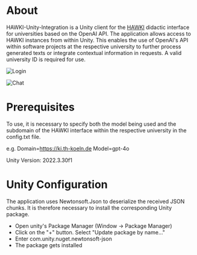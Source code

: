 # About
HAWKI-Unity-Integration is a Unity client for the [HAWKI](https://github.com/HAWK-Digital-Environments/HAWKI) didactic interface for universities based on the OpenAI API.
The application allows access to HAWKI instances from within Unity. This enables the use of OpenAI's API within software projects at the respective university to further process generated texts or integrate contextual information in requests. A valid university ID is required for use.

![Login](https://github.com/user-attachments/assets/8c7edf35-6f58-4a24-b098-6608fa5dd738)


![Chat](https://github.com/user-attachments/assets/d09003e9-96ad-4933-95bb-e92f1da8873d)


# Prerequisites
To use, it is necessary to specify both the model being used and the subdomain of the HAWKI interface within the respective university in the config.txt file.

e.g.
Domain=https://ki.th-koeln.de
Model=gpt-4o

Unity Version: 2022.3.30f1

# Unity Configuration
The application uses Newtonsoft.Json to deserialize the received JSON chunks. It is therefore necessary to install the corresponding Unity package.

- Open unity's Package Manager (Window -> Package Manager)
- Click on the "+" button. Select "Update package by name..."
- Enter com.unity.nuget.newtonsoft-json
- The package gets installed
